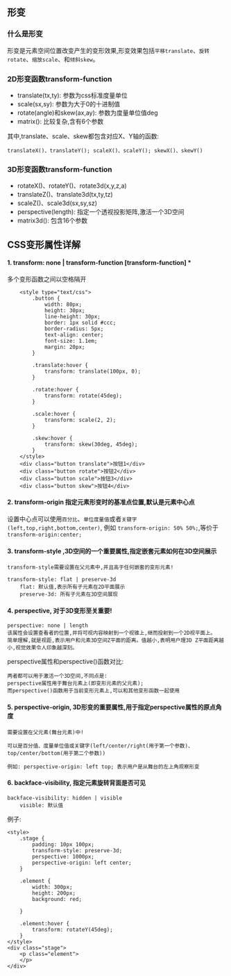 ## 形变

### 什么是形变
形变是元素空间位置改变产生的变形效果,形变效果包括`平移translate`、`旋转rotate`、`缩放scale`、和`倾斜skew`。

### 2D形变函数transform-function

- translate(tx,ty): 参数为css标准度量单位
- scale(sx,sy): 参数为大于0的十进制值
- rotate(angle)和skew(ax,ay): 参数为度量单位值deg
- matrix(): 比较复杂,含有6个参数

其中,translate、scale、skew都包含对应X、Y轴的函数:
```
translateX()、translateY(); scaleX()、scaleY(); skewX()、skewY()
```

### 3D形变函数transform-function

- rotateX()、rotateY()、rotate3d(x,y,z,a)
- translateZ()、translate3d(tx,ty,tz)
- scaleZ()、scale3d(sx,sy,sz)
- perspective(length): 指定一个透视投影矩阵,激活一个3D空间
- matrix3d(): 包含16个参数




## CSS变形属性详解

#### 1. transform: none | transform-function [transform-function] *
多个变形函数之间以空格隔开

```
    <style type="text/css">
        .button {
            width: 80px;
            height: 30px;
            line-height: 30px;
            border: 1px solid #ccc;
            border-radius: 5px;
            text-align: center;
            font-size: 1.1em;
            margin: 20px;
        }
    
        .translate:hover {
            transform: translate(100px, 0);
        }
    
        .rotate:hover {
            transform: rotate(45deg);
        }
    
        .scale:hover {
            transform: scale(2, 2);
        }
    
        .skew:hover {
            transform: skew(30deg, 45deg);
        }
    </style>
    <div class="button translate">按钮1</div>
    <div class="button rotate">按钮2</div>
    <div class="button scale">按钮3</div>
    <div class="button skew">按钮4</div>
```

#### 2. transform-origin 指定元素形变时的基准点位置,默认是元素中心点

设置中心点可以使用`百分比`、`单位度量值`或者`关键字(left,top,right,bottom,center)`,
例如 `transform-origin: 50% 50%;`,等价于`transform-origin:center;`

#### 3. transform-style ,3D空间的一个重要属性,指定嵌套元素如何在3D空间展示
`transform-style需要设置在父元素中,并且高于任何嵌套的变形元素!`
```
transform-style: flat | preserve-3d
    flat: 默认值,表示所有子元素在2D平面展示
    preserve-3d: 所有子元素在3D空间展现
```

#### 4. perspective, 对于3D变形至关重要!
```
perspective: none | length
该属性会设置查看者的位置,并将可视内容映射到一个视锥上,继而投射到一个2D视平面上。
简单理解,就是视距,表示用户和元素3D空间Z平面的距离。值越小,表明用户理3D Z平面距离越小,视觉效果令人印象越深刻。
```

perspective属性和perspective()函数对比:
```
两者都可以用于激活一个3D空间,不同点是:
perspective属性用于舞台元素上(即变形元素的父元素);
而perspective()函数用于当前变形元素上,可以和其他变形函数一起使用
```

#### 5. perspective-origin, 3D形变的重要属性,用于指定perspective属性的原点角度
`需要设置在父元素(舞台元素)中!`
```
可以是百分值、度量单位值或关键字(left/center/right(用于第一个参数)、top/center/bottom(用于第二个参数))

例如: perspective-origin: left top; 表示用户是从舞台的左上角观察形变
```

#### 6. backface-visibility, 指定元素旋转背面是否可见
```
backface-visibility: hidden | visible
    visible: 默认值
```

例子:
```
<style>
    .stage {
        padding: 10px 100px;
        transform-style: preserve-3d;
        perspective: 1000px;
        perspective-origin: left center;
    }

    .element {
        width: 300px;
        height: 200px;
        background: red;

    }

    .element:hover {
        transform: rotateY(45deg);
    }
</style>
<div class="stage">
    <p class="element">
    </p>
</div>
```